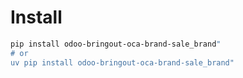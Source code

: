 # Install

```bash
pip install odoo-bringout-oca-brand-sale_brand"
# or
uv pip install odoo-bringout-oca-brand-sale_brand"
```
